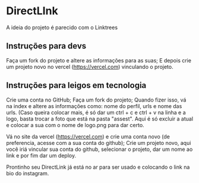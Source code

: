 # DirectLInk
A ideia do projeto é parecido com o Linktrees


## Instruções para devs

Faça um fork do projeto e altere as informações para as suas;
E depois crie um projeto novo no vercel (https://vercel.com) vinculando o projeto. 

## Instruções para leigos em tecnologia

Crie uma conta no GitHub;
Faça um fork do projeto;
Quando fizer isso, vá na index e altere as informações como: nome do perfil, urls e nome das urls. (Caso queira colocar mais, é só dar um ctrl + c e ctrl + v na linha <a>
  e a logo, basta trocar a foto que está na pasta "assest". Aqui é só excluir a atual e colocar a sua com o nome de logo.png para dar certo.

Vá no site da vercel (https://vercel.com) e  crie uma conta novo (de preferencia, acesse com a sua conta do github);
Crie um projeto novo, aqui você iriá vincular sua conta do github, selecionar o projeto, dar um nome ao link e por fim dar um deploy.

Prontinho seu DirectLink já está no ar para ser usado e colocando o link na bio do instagram.
